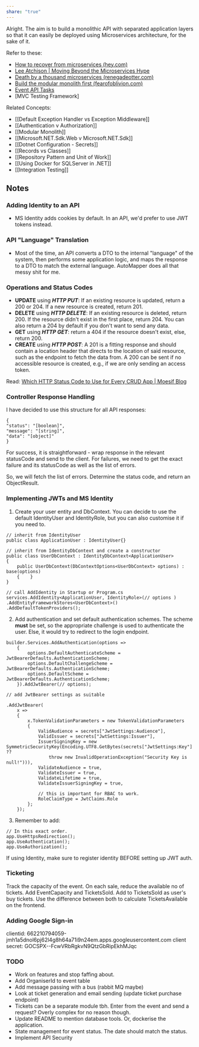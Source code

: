 ```yaml
---
share: "true"
---
```


Alright. The aim is to build a monolithic API with separated application layers so that it can easily be deployed using Microservices architecture, for the sake of it.

Refer to these:
- [How to recover from microservices (hey.com)](https://world.hey.com/dhh/how-to-recover-from-microservices-ce3803cc)
- [Lee Atchison | Moving Beyond the Microservices Hype](https://leeatchison.com/app-architectures/moving-beyond-microservices-hype/)
- [Death by a thousand microservices (renegadeotter.com)](https://renegadeotter.com/2023/09/10/death-by-a-thousand-microservices.html)
- [Build the modular monolith first (fearofoblivion.com)](https://www.fearofoblivion.com/build-a-modular-monolith-first)
- [Event API Tasks](https://mammoth-moth-7a3.notion.site/9a64b7776e554ebbb6e4f59dfd453f0d?v=770cd4ce555b473295a789749e743716&pvs=4)
- [MVC Testing Framework]

Related Concepts:
- [[Default Exception Handler vs Exception Middleware]]
- [[Authentication v Authorization]]
- [[Modular Monolith]]
- [[Microsoft.NET.Sdk.Web v Microsoft.NET.Sdk]]
- [[Dotnet Configuration - Secrets]]
- [[Records vs Classes]]
- [[Repository Pattern and Unit of Work]]
- [[Using Docker for SQLServer in .NET]]
- [[Integration Testing]]

## Notes

### Adding Identity to an API
- MS Identity adds cookies by default. In an API, we'd prefer to use JWT tokens instead.

### API "Language" Translation
- Most of the time, an API converts a DTO to the internal "language" of the system, then performs some application logic, and maps the response to a DTO to match the external language. AutoMapper does all that messy shit for me.

### Operations and Status Codes
- **UPDATE** using ***HTTP PUT***: If an existing resource is updated, return a 200 or 204. If a new resource is created, return 201.
- **DELETE** using ***HTTP DELETE***: If an existing resource is deleted, return 200. If the resource didn't exist in the first place, return 204. You can also return a 204 by default if you don't want to send any data.
- **GET** using ***HTTP GET***: return a 404 if the resource doesn't exist, else, return 200.
- **CREATE** using ***HTTP POST***:  A 201 is a fitting response and should contain a location header that directs to the location of said resource, such as the endpoint to fetch the data from. A 200 can be sent if no accessible resource is created, e.g., if we are only sending an access token.

Read: [Which HTTP Status Code to Use for Every CRUD App | Moesif Blog](https://www.moesif.com/blog/technical/api-design/Which-HTTP-Status-Code-To-Use-For-Every-CRUD-App/)

### Controller Response Handling
I have decided to use this structure for all API responses:
```
{
"status": "[boolean]",
"message": "[string]",
"data": "[object]"
}
```

For success, it is straightforward - wrap response in the relevant statusCode and send to the client. For failures, we need to get the exact failure and its statusCode as well as the list of errors.

So, we will fetch the list of errors. Determine the status code, and return an ObjectResult. 

### Implementing JWTs and MS Identity
1. Create your user entity and DbContext. You can decide to use the default IdentityUser and IdentityRole, but you can also customise it if you need to.
```
// inherit from IdentityUser 
public class ApplicationUser : IdentityUser{}

// inherit from IdentityDbContext and create a constructor
public class UserDbContext : IdentityDbContext<ApplicationUser>  
{  
    public UserDbContext(DbContextOptions<UserDbContext> options) : base(options)  
    {    }
}

// call AddIdentity in Startup or Program.cs
services.AddIdentity<ApplicationUser, IdentityRole>(// options )
.AddEntityFrameworkStores<UserDbContext>()  
.AddDefaultTokenProviders();
```

2. Add authentication and set default authentication schemes. The scheme **must** be set, so the appropriate challenge is used to authenticate the user. Else, it would try to redirect to the login endpoint.
```
builder.Services.AddAuthentication(options =>  
    {  
        options.DefaultAuthenticateScheme = JwtBearerDefaults.AuthenticationScheme;  
        options.DefaultChallengeScheme = JwtBearerDefaults.AuthenticationScheme;  
        options.DefaultScheme = JwtBearerDefaults.AuthenticationScheme;  
    }).AddJwtBearer(// options);

// add JwtBearer settings as suitable

.AddJwtBearer(  
    x =>  
    {  
        x.TokenValidationParameters = new TokenValidationParameters  
        {  
            ValidAudience = secrets["JwtSettings:Audience"],  
            ValidIssuer = secrets["JwtSettings:Issuer"],  
            IssuerSigningKey = new SymmetricSecurityKey(Encoding.UTF8.GetBytes(secrets["JwtSettings:Key"] ??  
                throw new InvalidOperationException("Security Key is null!"))),  
            ValidateAudience = true,  
            ValidateIssuer = true,  
            ValidateLifetime = true,  
            ValidateIssuerSigningKey = true,

			// this is important for RBAC to work.
            RoleClaimType = JwtClaims.Role  
        };  
    });
```

3. Remember to add:
```
// In this exact order.
app.UseHttpsRedirection();
app.UseAuthentication();  
app.UseAuthorization();
```

If using Identity, make sure to register identity BEFORE setting up JWT auth.
### Ticketing
Track the capacity of the event. On each sale, reduce the available no of tickets.
Add EventCapacity and TicketsSold. Add to TicketsSold as user's buy tickets. Use the difference between both to calculate TicketsAvailable on the frontend.

### Adding Google Sign-in
clientid: 662210794059-jmh1a5dnol6pj62l4g8h64a71i9n24em.apps.googleusercontent.com
client secret: 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
### TODO
- Work on features and stop faffing about.
- Add OrganiserId to event table
- Add message passing with a bus (rabbit MQ maybe)
- Look at ticket generation and email sending (update ticket purchase endpoint)
- Tickets can be a separate module tbh. Enter from the event and send a request? Overly complex for no reason though.
- Update README to mention database tools. Or, dockerise the application.
- State management for event status. The date should match the status.
- Implement API Security